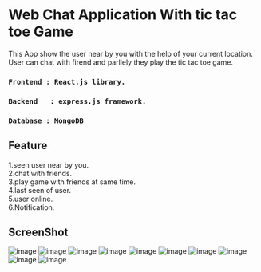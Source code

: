 
# Web Chat Application With tic tac toe Game 

This App show the user near by you with the help of your current location.\
User can chat with firend and parllely they play the tic tac toe game.


### `Frontend : React.js library.`
### `Backend   : express.js framework.`
### `Database : MongoDB`

## Feature
1.seen user near by you. 
<br />
2.chat with friends. 
<br />
3.play game with friends at same time.
<br />
4.last seen of user.
<br />
5.user online.
<br />
6.Notification.
<br />

## ScreenShot
![image](https://user-images.githubusercontent.com/63333015/144015871-4416cbab-b6f7-4000-b951-11794e976f55.png)
![image](https://user-images.githubusercontent.com/63333015/144016024-2d4d5eb7-0851-49f7-9493-2e5f069ab955.png)
![image](https://user-images.githubusercontent.com/63333015/144016158-fab17149-3f84-45cf-a4ef-d13a38cabe0b.png)
![image](https://user-images.githubusercontent.com/63333015/144016273-b1a30fa8-4156-4564-936a-94062407c9cc.png)
![image](https://user-images.githubusercontent.com/63333015/144016415-007a932f-2c0b-459a-a59f-f2609d375897.png)
![image](https://user-images.githubusercontent.com/63333015/144016547-e4001eac-dfcf-48e5-8754-77d5f181f833.png)
![image](https://user-images.githubusercontent.com/63333015/144017386-886fbc99-841c-450f-b7cf-930a53852feb.png)
![image](https://user-images.githubusercontent.com/63333015/144017832-8a6d5931-0362-4db4-9985-f5a2576a1f09.png)
![image](https://user-images.githubusercontent.com/63333015/144018556-95784e63-b579-46cb-ade1-fdf00af7f587.png)
![image](https://user-images.githubusercontent.com/63333015/144018852-a0b6a156-0801-4720-a6f8-4170c73bed59.png)








